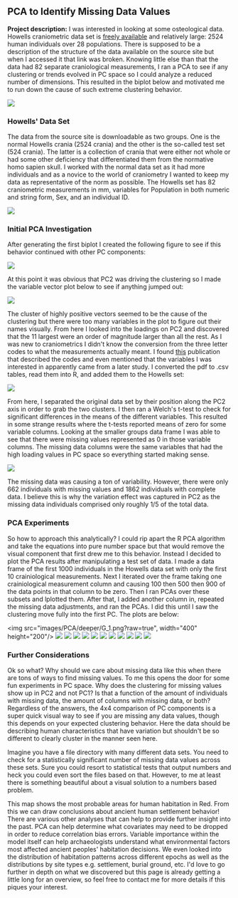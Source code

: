 ## PCA to Identify Missing Data Values

**Project description:** I was interested in looking at some osteological data. Howells craniometric data set is [freely available](https://web.utk.edu/~auerbach/HOWL.htm) and relatively large: 2524 human individuals over 28 populations. There is supposed to be a description of the structure of the data available on the source site but when I accessed it that link was broken. Knowing little else than that the data had 82 separate craniological measurements, I ran a PCA to see if any clustering or trends evolved in PC space so I could analyze a reduced number of dimensions. This resulted in the biplot below and motivated me to run down the cause of such extreme clustering behavior.  

<img src="images/PCA/PC1_2.png?raw=true"/>


### Howells' Data Set

The data from the source site is downloadable as two groups. One is the normal Howells crania (2524 crania) and the other is the so-called test set (524 crania). The latter is a collection of crania that were either not whole or had some other deficiency that differentiated them from the normative homo sapien skull. I worked with the normal data set as it had more individuals and as a novice to the world of craniometry I wanted to keep my data as representative of the norm as possible. The Howells set has 82 craniometric measurements in mm, variables for Population in both numeric and string form, Sex, and an individual ID.

<img src="images/PCA/Data_desc.png?raw=true"/>


### Initial PCA Investigation

After generating the first biplot I created the following figure to see if this behavior continued with other PC components:

<img src="images/PCA/4PCcolor.png?raw=true"/>

At this point it was obvious that PC2 was driving the clustering so I made the variable vector plot below to see if anything jumped out:

<img src="images/PCA/color_var.png?raw=true"/>

The cluster of highly positive vectors seemed to be the cause of the clustering but there were too many variables in the plot to figure out their names visually. From here I looked into the loadings on PC2 and discovered that the 11 largest were an order of magnitude larger than all the rest. As I was new to craniometrics I didn't know the conversion from the three letter codes to what the measurements actually meant. I found [this](https://scholarworks.umt.edu/cgi/viewcontent.cgi?article=11691&context=etd) publication that described the codes and even mentioned that the variables I was interested in apparently came from a later study. I converted the pdf to .csv tables, read them into R, and added them to the Howells set:

<img src="images/PCA/loadings.png?raw=true"/>

From here, I separated the original data set by their position along the PC2 axis in order to grab the two clusters. I then ran a Welch's t-test to check for significant differences in the means of the different variables. This resulted in some strange results where the t-tests reported means of zero for some variable columns. Looking at the smaller groups data frame I was able to see that there were missing values represented as 0 in those variable columns. The missing data columns were the same variables that had the high loading values in PC space so everything started making sense.

<img src="images/PCA/missing.png?raw=true"/>

The missing data was causing a ton of variability. However, there were only 662 individuals with missing values and 1862 individuals with complete data. I believe this is why the variation effect was captured in PC2 as the missing data individuals comprised only roughly 1/5 of the total data. 

### PCA Experiments

So how to approach this analytically? I could rip apart the R PCA algorithm and take the equations into pure number space but that would remove the visual component that first drew me to this behavior. Instead I decided to plot the PCA results after manipulating a test set of data. I made a data frame of the first 1000 individuals in the Howells data set with only the first 10 crainiological measurements. Next I iterated over the frame taking one crainiological measurement column and causing 100 then 500 then 900 of the data points in that column to be zero. Then I ran PCAs over these subsets and lplotted them. After that, I added another column in, repeated the missing data adjustments, and ran  the PCAs. I did this until I saw the clustering move fully into the first PC. The plots are below:

<img src="images/PCA/deeper/G_1.png?raw=true", width="400" height="200"/>
<img src="images/PCA/deeper/G_5.png?raw=true"/>
<img src="images/PCA/deeper/G_9.png?raw=true"/>
<img src="images/PCA/deeper/GN_1.png?raw=true"/>
<img src="images/PCA/deeper/GN_5.png?raw=true"/>
<img src="images/PCA/deeper/GN_9.png?raw=true"/>
<img src="images/PCA/deeper/GNB_1.png?raw=true"/>
<img src="images/PCA/deeper/GNB_5.png?raw=true"/>
<img src="images/PCA/deeper/GNB_9.png?raw=true"/>
<img src="images/PCA/deeper/GNBB_1.png?raw=true"/>
<img src="images/PCA/deeper/GNBB_5.png?raw=true"/>
<img src="images/PCA/deeper/GNBB_9.png?raw=true"/>

### Further Considerations

Ok so what? Why should we care about missing data like this when there are tons of ways to find missing values. To me this opens the door for some fun experiments in PC space. Why does the clustering for missing values show up in PC2 and not PC1? Is that a function of the amount of individuals with missing data, the amount of columns with missing data, or both? Regardless of the answers, the 4x4 comparison of PC components is a super quick visual way to see if you are missing any data values, though this depends on your expected clustering behavior. Here the data should be describing human characteristics that have variation but shouldn't be so different to clearly cluster in the manner seen here.

Imagine you have a file directory with many different data sets. You need to check for a statistically significant number of missing data values across these sets. Sure you could resort to statistical tests that output numbers and heck you could even sort the files based on that. However, to me at least there is something beautiful about a visual solution to a numbers based problem.


This map shows the most probable areas for human habitation in Red. From this we can draw conclusions about ancient human settlement behavior! There are various other analyses that can help to provide further insight into the past. PCA can help determine what covariates may need to be dropped in order to reduce correlation bias errors. Variable importance within the model itself can help archaeologists understand what environmental factors most affected ancient peoples' habitation decisions. We even looked into the distribution of habitation patterns across different epochs as well as the distributions by site types e.g. settlement, burial ground, etc. I'd love to go further in depth on what we discovered but this page is already getting a little long for an overview, so feel free to contact me for more details if this piques your interest. 



